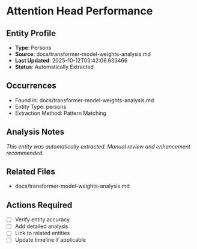 # Attention Head Performance

## Entity Profile
- **Type**: Persons
- **Source**: docs/transformer-model-weights-analysis.md
- **Last Updated**: 2025-10-12T03:42:06.633466
- **Status**: Automatically Extracted

## Occurrences
- Found in: docs/transformer-model-weights-analysis.md
- Entity Type: persons
- Extraction Method: Pattern Matching

## Analysis Notes
*This entity was automatically extracted. Manual review and enhancement recommended.*

## Related Files
- docs/transformer-model-weights-analysis.md

## Actions Required
- [ ] Verify entity accuracy
- [ ] Add detailed analysis
- [ ] Link to related entities
- [ ] Update timeline if applicable
